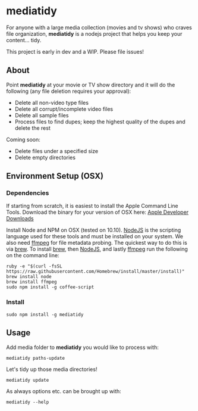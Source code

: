 # mediatidy

For anyone with a large media collection (movies and tv shows) who craves file organization,
**mediatidy** is a nodejs project that helps you keep your content... tidy.

This project is early in dev and a WIP. Please file issues!

## About

Point **mediatidy** at your movie or TV show directory and it will do the following (any file deletion requires your approval):
* Delete all non-video type files
* Delete all corrupt/incomplete video files
* Delete all sample files
* Process files to find dupes; keep the highest quality of the dupes and delete the rest

Coming soon:
* Delete files under a specified size
* Delete empty directories

<!-- ## Current Assumptions

* Your movie files follow a similar naming pattern (such as `Young Frankenstein (1974).mkv`) -->

## Environment Setup (OSX)
### Dependencies
If starting from scratch, it is easiest to install the Apple Command Line Tools.  Download the binary for your version of OSX here: [Apple Developer Downloads](https://developer.apple.com/downloads/)

Install Node and NPM on OSX (tested on 10.10). [NodeJS](http://nodejs.org/) is the scripting language used for these tools and must be installed on your system.  We also need [ffmpeg](https://www.ffmpeg.org/) for file metadata probing.  The quickest way to do this is via [brew](http://brew.sh/).  To install [brew](http://brew.sh/), then [NodeJS](http://nodejs.org/), and lastly [ffmpeg](https://www.ffmpeg.org/) run the following on the command line:
```
ruby -e "$(curl -fsSL https://raw.githubusercontent.com/Homebrew/install/master/install)"
brew install node
brew install ffmpeg
sudo npm install -g coffee-script
```

### Install

```
sudo npm install -g mediatidy
```

## Usage
Add media folder to **mediatidy** you would like to process with:

```
mediatidy paths-update
```

Let's tidy up those media directories!

```
mediatidy update
```

As always options etc. can be brought up with:

```
mediatidy --help
```
